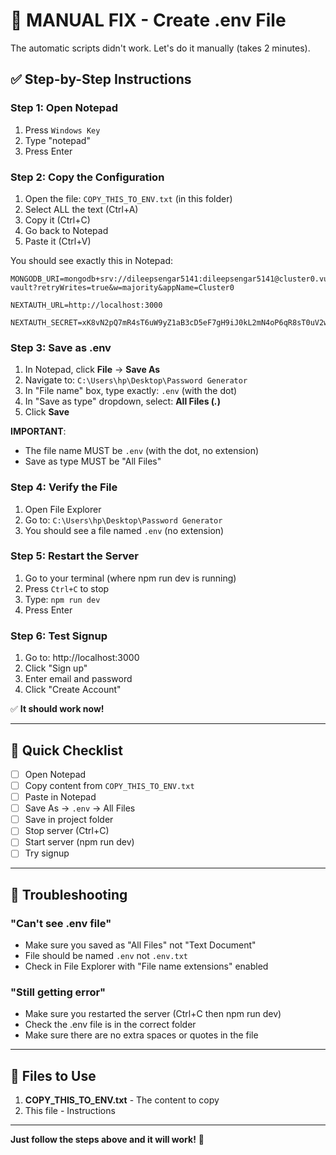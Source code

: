 # 🔧 MANUAL FIX - Create .env File

The automatic scripts didn't work. Let's do it manually (takes 2 minutes).

## ✅ Step-by-Step Instructions

### Step 1: Open Notepad
1. Press `Windows Key`
2. Type "notepad"
3. Press Enter

### Step 2: Copy the Configuration
1. Open the file: `COPY_THIS_TO_ENV.txt` (in this folder)
2. Select ALL the text (Ctrl+A)
3. Copy it (Ctrl+C)
4. Go back to Notepad
5. Paste it (Ctrl+V)

You should see exactly this in Notepad:
```
MONGODB_URI=mongodb+srv://dileepsengar5141:dileepsengar5141@cluster0.vuko71c.mongodb.net/secure-vault?retryWrites=true&w=majority&appName=Cluster0

NEXTAUTH_URL=http://localhost:3000

NEXTAUTH_SECRET=xK8vN2pQ7mR4sT6uW9yZ1aB3cD5eF7gH9iJ0kL2mN4oP6qR8sT0uV2wX4yZ6aB8cD0eF2gH4iJ6k
```

### Step 3: Save as .env
1. In Notepad, click **File** → **Save As**
2. Navigate to: `C:\Users\hp\Desktop\Password Generator`
3. In "File name" box, type exactly: `.env` (with the dot)
4. In "Save as type" dropdown, select: **All Files (*.*)**
5. Click **Save**

**IMPORTANT**: 
- The file name MUST be `.env` (with the dot, no extension)
- Save as type MUST be "All Files"

### Step 4: Verify the File
1. Open File Explorer
2. Go to: `C:\Users\hp\Desktop\Password Generator`
3. You should see a file named `.env` (no extension)

### Step 5: Restart the Server
1. Go to your terminal (where npm run dev is running)
2. Press `Ctrl+C` to stop
3. Type: `npm run dev`
4. Press Enter

### Step 6: Test Signup
1. Go to: http://localhost:3000
2. Click "Sign up"
3. Enter email and password
4. Click "Create Account"

✅ **It should work now!**

---

## 🎯 Quick Checklist

- [ ] Open Notepad
- [ ] Copy content from `COPY_THIS_TO_ENV.txt`
- [ ] Paste in Notepad
- [ ] Save As → `.env` → All Files
- [ ] Save in project folder
- [ ] Stop server (Ctrl+C)
- [ ] Start server (npm run dev)
- [ ] Try signup

---

## 🐛 Troubleshooting

### "Can't see .env file"
- Make sure you saved as "All Files" not "Text Document"
- File should be named `.env` not `.env.txt`
- Check in File Explorer with "File name extensions" enabled

### "Still getting error"
- Make sure you restarted the server (Ctrl+C then npm run dev)
- Check the .env file is in the correct folder
- Make sure there are no extra spaces or quotes in the file

---

## 📁 Files to Use

1. **COPY_THIS_TO_ENV.txt** - The content to copy
2. This file - Instructions

---

**Just follow the steps above and it will work!** 🎉
